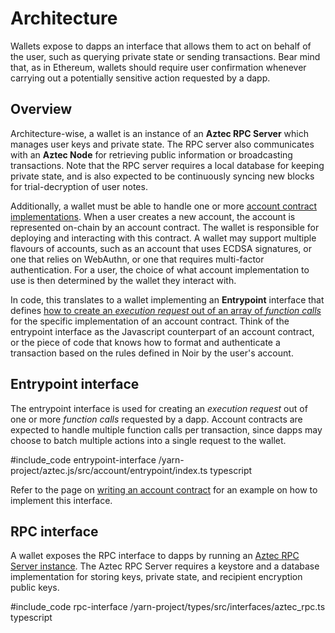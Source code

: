# Architecture

Wallets expose to dapps an interface that allows them to act on behalf of the user, such as querying private state or sending transactions. Bear mind that, as in Ethereum, wallets should require user confirmation whenever carrying out a potentially sensitive action requested by a dapp.

## Overview

Architecture-wise, a wallet is an instance of an **Aztec RPC Server** which manages user keys and private state. The RPC server also communicates with an **Aztec Node** for retrieving public information or broadcasting transactions. Note that the RPC server requires a local database for keeping private state, and is also expected to be continuously syncing new blocks for trial-decryption of user notes.

Additionally, a wallet must be able to handle one or more [account contract implementations](../../concepts/foundation/accounts/main.md#account-contracts-and-wallets). When a user creates a new account, the account is represented on-chain by an account contract. The wallet is responsible for deploying and interacting with this contract. A wallet may support multiple flavours of accounts, such as an account that uses ECDSA signatures, or one that relies on WebAuthn, or one that requires multi-factor authentication. For a user, the choice of what account implementation to use is then determined by the wallet they interact with.

In code, this translates to a wallet implementing an **Entrypoint** interface that defines [how to create an _execution request_ out of an array of _function calls_](./main.md#transaction-lifecycle) for the specific implementation of an account contract. Think of the entrypoint interface as the Javascript counterpart of an account contract, or the piece of code that knows how to format and authenticate a transaction based on the rules defined in Noir by the user's account.

## Entrypoint interface

The entrypoint interface is used for creating an _execution request_ out of one or more _function calls_ requested by a dapp. Account contracts are expected to handle multiple function calls per transaction, since dapps may choose to batch multiple actions into a single request to the wallet.

#include_code entrypoint-interface /yarn-project/aztec.js/src/account/entrypoint/index.ts typescript

Refer to the page on [writing an account contract](./writing_an_account_contract.md) for an example on how to implement this interface.

## RPC interface

A wallet exposes the RPC interface to dapps by running an [Aztec RPC Server instance](https://github.com/AztecProtocol/aztec-packages/blob/95d1350b23b6205ff2a7d3de41a37e0bc9ee7640/yarn-project/aztec-rpc/src/aztec_rpc_server/aztec_rpc_server.ts). The Aztec RPC Server requires a keystore and a database implementation for storing keys, private state, and recipient encryption public keys.

#include_code rpc-interface /yarn-project/types/src/interfaces/aztec_rpc.ts typescript





